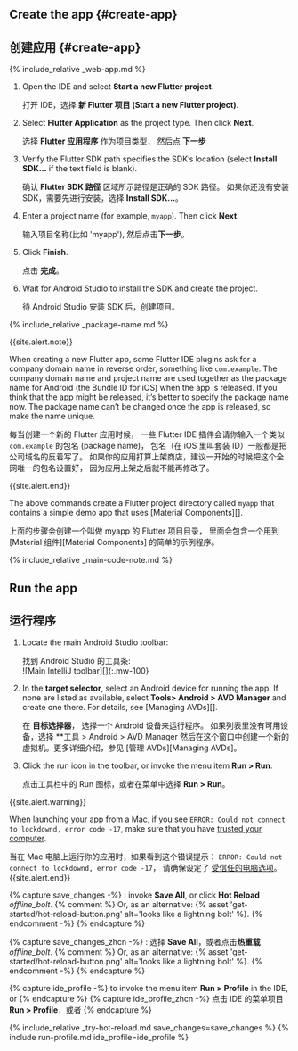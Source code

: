 <div class="tab-pane active" id="androidstudio" role="tabpanel" aria-labelledby="androidstudio-tab" markdown="1">

## Create the app {#create-app}

## 创建应用 {#create-app}

{% include_relative _web-app.md  %}

 1. Open the IDE and select **Start a new Flutter project**.

    打开 IDE，选择 **新 Flutter 项目 (Start a new Flutter project)**.
    
 1. Select **Flutter Application** as the project type. Then click **Next**.

    选择 **Flutter 应用程序** 作为项目类型， 然后点 **下一步**

 1. Verify the Flutter SDK path specifies the SDK’s location
    (select **Install SDK...** if the text field is blank).

    确认 **Flutter SDK 路径** 区域所示路径是正确的 SDK 路径。
    如果你还没有安装 SDK，需要先进行安装，选择 **Install SDK...**。
    
 1. Enter a project name (for example, `myapp`). Then click **Next**.

    输入项目名称(比如 'myapp'), 然后点击**下一步**。
    
 1. Click **Finish**.
    
    点击 **完成**。
    
 1. Wait for Android Studio to install the SDK and create the project.
    
    待 Android Studio 安装 SDK 后，创建项目。

{% include_relative _package-name.md  %}

{{site.alert.note}}

  When creating a new Flutter app, some Flutter IDE plugins ask for a
  company domain name in reverse order, something like `com.example`.
  The company domain name and project name are used together as the
  package name for Android (the Bundle ID for iOS) when the app is released.
  If you think that the app might be released,
  it’s better to specify the package name now.
  The package name can’t be changed once the app is released,
  so make the name unique.
  
  每当创建一个新的 Flutter 应用时候，
  一些 Flutter IDE 插件会请你输入一个类似 `com.example` 的包名 (package name)，
  包名（在 iOS 里叫套装 ID）一般都是把公司域名的反着写了。
  如果你的应用打算上架商店，建议一开始的时候把这个全网唯一的包名设置好，
  因为应用上架之后就不能再修改了。
  
{{site.alert.end}}

The above commands create a Flutter project directory called `myapp` that
contains a simple demo app that uses [Material Components][].

上面的步骤会创建一个叫做 myapp 的 Flutter 项目目录，
里面会包含一个用到 [Material 组件][Material Components] 的简单的示例程序。

{% include_relative _main-code-note.md  %}

## Run the app
## 运行程序

 1. Locate the main Android Studio toolbar:<br>
    
    找到 Android Studio 的工具条:<br>
    ![Main IntelliJ toolbar][]{:.mw-100}

 1. In the **target selector**, select an Android device for running the app.
    If none are listed as available, select **Tools> Android > AVD Manager** and
    create one there. For details, see [Managing AVDs][].

    在 **目标选择器**， 选择一个 Android 设备来运行程序。
    如果列表里没有可用设备，选择 **工具 > Android > AVD Manager
    然后在这个窗口中创建一个新的虚拟机。更多详细介绍，参见 [管理 AVDs][Managing AVDs]。
    
 1. Click the run icon in the toolbar, or invoke the menu item **Run > Run**.
 
    点击工具栏中的 Run 图标，或者在菜单中选择 **Run > Run**。


{{site.alert.warning}}

  When launching your app from a Mac, if you see
  `ERROR: Could not connect to lockdownd, error code -17`,
  make sure that you have [trusted your computer][].
  
  当在 Mac 电脑上运行你的应用时，如果看到这个错误提示：
  `ERROR: Could not connect to lockdownd, error code -17`，
  请确保设定了 [受信任的电脑选项][trusted your computer]。
{{site.alert.end}}

{% capture save_changes -%}
 : invoke **Save All**, or click **Hot Reload**
 <i class="material-icons align-bottom">offline_bolt</i>.
  {% comment %} Or, as an alternative:
    {% asset 'get-started/hot-reload-button.png' alt='looks like a lightning bolt' %}.
  {% endcomment -%}
{% endcapture %}

{% capture save_changes_zhcn -%}
  : 选择 **Save All**，或者点击**热重载** <i class="material-icons align-bottom">offline_bolt</i>.
  {% comment %} Or, as an alternative:
    {% asset 'get-started/hot-reload-button.png' alt='looks like a lightning bolt' %}.
  {% endcomment -%}
{% endcapture %}

{% capture ide_profile -%}
  to invoke the menu item **Run > Profile** in the IDE, or
{% endcapture %}
{% capture ide_profile_zhcn -%}
  点击 IDE 的菜单项目 **Run > Profile**，或者
{% endcapture %}

{% include_relative _try-hot-reload.md save_changes=save_changes %}
{% include run-profile.md ide_profile=ide_profile %}

[trusted your computer]: /docs/get-started/install/macos#trust
</div>



